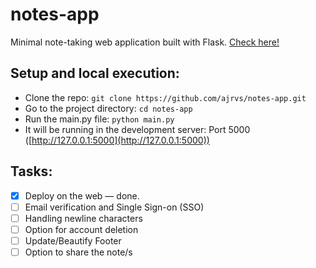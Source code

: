 # notes-app
Minimal note-taking web application built with Flask. [Check here!](https://ajrvs.pythonanywhere.com/)

## Setup and local execution:
- Clone the repo: `git clone https://github.com/ajrvs/notes-app.git`
- Go to the project directory: `cd notes-app`
- Run the main.py file: `python main.py`
- It will be running in the development server: Port 5000 ([http://127.0.0.1:5000](http://127.0.0.1:5000))

## Tasks:
- [x] Deploy on the web — done.
- [ ] Email verification and Single Sign-on (SSO)
- [ ] Handling newline characters
- [ ] Option for account deletion
- [ ] Update/Beautify Footer
- [ ] Option to share the note/s
